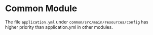 # Common Module

The file `application.yml` under `common/src/main/resources/config` has higher priority than application.yml in other
modules.